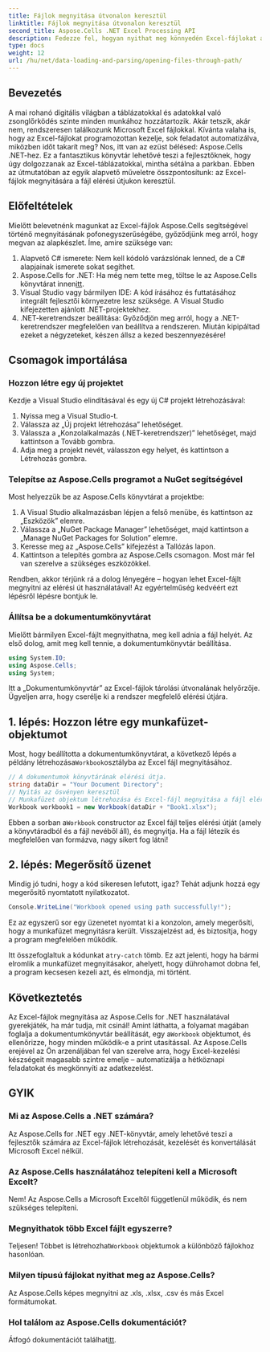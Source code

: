 ```yaml
---
title: Fájlok megnyitása útvonalon keresztül
linktitle: Fájlok megnyitása útvonalon keresztül
second_title: Aspose.Cells .NET Excel Processing API
description: Fedezze fel, hogyan nyithat meg könnyedén Excel-fájlokat az Aspose.Cells for .NET használatával ebben a részletes, lépésről lépésre szóló útmutatóban.
type: docs
weight: 12
url: /hu/net/data-loading-and-parsing/opening-files-through-path/
---
```

## Bevezetés
A mai rohanó digitális világban a táblázatokkal és adatokkal való zsonglőrködés szinte minden munkához hozzátartozik. Akár tetszik, akár nem, rendszeresen találkozunk Microsoft Excel fájlokkal. Kívánta valaha is, hogy az Excel-fájlokat programozottan kezelje, sok feladatot automatizálva, miközben időt takarít meg? Nos, itt van az ezüst bélésed: Aspose.Cells .NET-hez. Ez a fantasztikus könyvtár lehetővé teszi a fejlesztőknek, hogy úgy dolgozzanak az Excel-táblázatokkal, mintha sétálna a parkban. Ebben az útmutatóban az egyik alapvető műveletre összpontosítunk: az Excel-fájlok megnyitására a fájl elérési útjukon keresztül.
## Előfeltételek
 
Mielőtt belevetnénk magunkat az Excel-fájlok Aspose.Cells segítségével történő megnyitásának pofonegyszerűségébe, győződjünk meg arról, hogy megvan az alapkészlet. Íme, amire szüksége van:
1. Alapvető C# ismerete: Nem kell kódoló varázslónak lenned, de a C# alapjainak ismerete sokat segíthet.
2.  Aspose.Cells for .NET: Ha még nem tette meg, töltse le az Aspose.Cells könyvtárat innen[itt](https://releases.aspose.com/cells/net/).
3. Visual Studio vagy bármilyen IDE: A kód írásához és futtatásához integrált fejlesztői környezetre lesz szüksége. A Visual Studio kifejezetten ajánlott .NET-projektekhez.
4. .NET-keretrendszer beállítása: Győződjön meg arról, hogy a .NET-keretrendszer megfelelően van beállítva a rendszeren.
Miután kipipáltad ezeket a négyzeteket, készen állsz a kezed beszennyezésére!
## Csomagok importálása
### Hozzon létre egy új projektet
Kezdje a Visual Studio elindításával és egy új C# projekt létrehozásával:
1. Nyissa meg a Visual Studio-t.
2. Válassza az „Új projekt létrehozása” lehetőséget.
3. Válassza a „Konzolalkalmazás (.NET-keretrendszer)” lehetőséget, majd kattintson a Tovább gombra.
4. Adja meg a projekt nevét, válasszon egy helyet, és kattintson a Létrehozás gombra.
### Telepítse az Aspose.Cells programot a NuGet segítségével
Most helyezzük be az Aspose.Cells könyvtárat a projektbe:
1. A Visual Studio alkalmazásban lépjen a felső menübe, és kattintson az „Eszközök” elemre.
2. Válassza a „NuGet Package Manager” lehetőséget, majd kattintson a „Manage NuGet Packages for Solution” elemre.
3. Keresse meg az „Aspose.Cells” kifejezést a Tallózás lapon.
4. Kattintson a telepítés gombra az Aspose.Cells csomagon. 
Most már fel van szerelve a szükséges eszközökkel.

Rendben, akkor térjünk rá a dolog lényegére – hogyan lehet Excel-fájlt megnyitni az elérési út használatával! Az egyértelműség kedvéért ezt lépésről lépésre bontjuk le.
### Állítsa be a dokumentumkönyvtárat
Mielőtt bármilyen Excel-fájlt megnyithatna, meg kell adnia a fájl helyét. Az első dolog, amit meg kell tennie, a dokumentumkönyvtár beállítása.

```csharp
using System.IO;
using Aspose.Cells;
using System;
```

Itt a „Dokumentumkönyvtár” az Excel-fájlok tárolási útvonalának helyőrzője. Ügyeljen arra, hogy cserélje ki a rendszer megfelelő elérési útjára. 
## 1. lépés: Hozzon létre egy munkafüzet-objektumot 
 Most, hogy beállította a dokumentumkönyvtárat, a következő lépés a példány létrehozása`Workbook`osztályba az Excel fájl megnyitásához.

```csharp
// A dokumentumok könyvtárának elérési útja.
string dataDir = "Your Document Directory";
// Nyitás az ösvényen keresztül
// Munkafüzet objektum létrehozása és Excel-fájl megnyitása a fájl elérési útjával
Workbook workbook1 = new Workbook(dataDir + "Book1.xlsx");
```

 Ebben a sorban a`Workbook` constructor az Excel fájl teljes elérési útját (amely a könyvtáradból és a fájl nevéből áll), és megnyitja. Ha a fájl létezik és megfelelően van formázva, nagy sikert fog látni!
## 2. lépés: Megerősítő üzenet
Mindig jó tudni, hogy a kód sikeresen lefutott, igaz? Tehát adjunk hozzá egy megerősítő nyomtatott nyilatkozatot.

```csharp
Console.WriteLine("Workbook opened using path successfully!");
```

Ez az egyszerű sor egy üzenetet nyomtat ki a konzolon, amely megerősíti, hogy a munkafüzet megnyitásra került. Visszajelzést ad, és biztosítja, hogy a program megfelelően működik.

 Itt összefoglaltuk a kódunkat a`try-catch` tömb. Ez azt jelenti, hogy ha bármi elromlik a munkafüzet megnyitásakor, ahelyett, hogy dührohamot dobna fel, a program kecsesen kezeli azt, és elmondja, mi történt.
## Következtetés
Az Excel-fájlok megnyitása az Aspose.Cells for .NET használatával gyerekjáték, ha már tudja, mit csinál! Amint láthatta, a folyamat magában foglalja a dokumentumkönyvtár beállítását, egy a`Workbook` objektumot, és ellenőrizze, hogy minden működik-e a print utasítással. Az Aspose.Cells erejével az Ön arzenáljában fel van szerelve arra, hogy Excel-kezelési készségeit magasabb szintre emelje – automatizálja a hétköznapi feladatokat és megkönnyíti az adatkezelést.
## GYIK
### Mi az Aspose.Cells a .NET számára?
Az Aspose.Cells for .NET egy .NET-könyvtár, amely lehetővé teszi a fejlesztők számára az Excel-fájlok létrehozását, kezelését és konvertálását Microsoft Excel nélkül.
### Az Aspose.Cells használatához telepíteni kell a Microsoft Excelt?
Nem! Az Aspose.Cells a Microsoft Exceltől függetlenül működik, és nem szükséges telepíteni.
### Megnyithatok több Excel fájlt egyszerre?
 Teljesen! Többet is létrehozhat`Workbook` objektumok a különböző fájlokhoz hasonlóan.
### Milyen típusú fájlokat nyithat meg az Aspose.Cells?
Az Aspose.Cells képes megnyitni az .xls, .xlsx, .csv és más Excel formátumokat.
### Hol találom az Aspose.Cells dokumentációt?
Átfogó dokumentációt találhat[itt](https://reference.aspose.com/cells/net/).